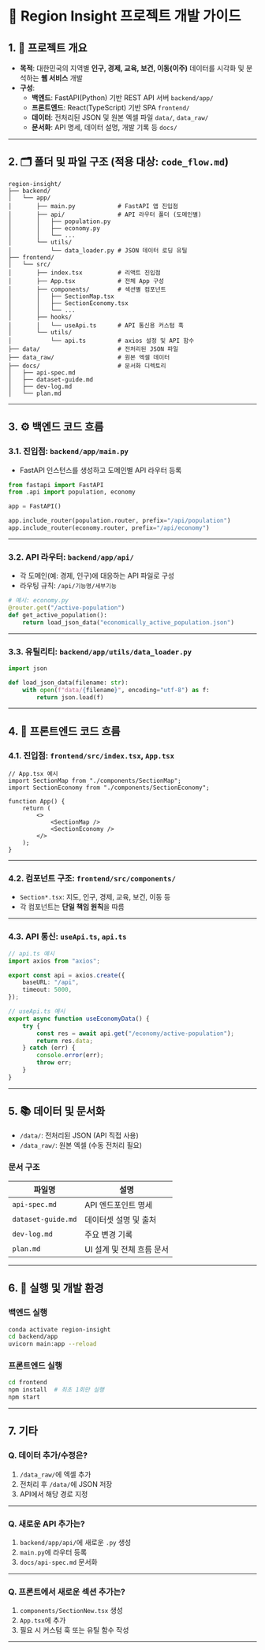 # 📘 Region Insight 프로젝트 개발 가이드

## 1. 📌 프로젝트 개요

-   **목적**: 대한민국의 지역별 **인구, 경제, 교육, 보건, 이동(이주)** 데이터를 시각화 및 분석하는 **웹 서비스** 개발
-   **구성**:
    -   **백엔드**: FastAPI(Python) 기반 REST API 서버 `backend/app/`
    -   **프론트엔드**: React(TypeScript) 기반 SPA `frontend/`
    -   **데이터**: 전처리된 JSON 및 원본 엑셀 파일 `data/`, `data_raw/`
    -   **문서화**: API 명세, 데이터 설명, 개발 기록 등 `docs/`

---

## 2. 🗂️ 폴더 및 파일 구조 (적용 대상: `code_flow.md`)

```
region-insight/
├── backend/
│   └── app/
│       ├── main.py            # FastAPI 앱 진입점
│       ├── api/               # API 라우터 폴더 (도메인별)
│       │   ├── population.py
│       │   ├── economy.py
│       │   └── ...
│       └── utils/
│           └── data_loader.py # JSON 데이터 로딩 유틸
├── frontend/
│   └── src/
│       ├── index.tsx          # 리액트 진입점
│       ├── App.tsx            # 전체 App 구성
│       ├── components/        # 섹션별 컴포넌트
│       │   ├── SectionMap.tsx
│       │   ├── SectionEconomy.tsx
│       │   └── ...
│       ├── hooks/
│       │   └── useApi.ts      # API 통신용 커스텀 훅
│       └── utils/
│           └── api.ts         # axios 설정 및 API 함수
├── data/                      # 전처리된 JSON 파일
├── data_raw/                  # 원본 엑셀 데이터
├── docs/                      # 문서화 디렉토리
│   ├── api-spec.md
│   ├── dataset-guide.md
│   ├── dev-log.md
│   └── plan.md
```

---

## 3. ⚙️ 백엔드 코드 흐름

### 3.1. 진입점: `backend/app/main.py`

-   FastAPI 인스턴스를 생성하고 도메인별 API 라우터 등록

```python
from fastapi import FastAPI
from .api import population, economy

app = FastAPI()

app.include_router(population.router, prefix="/api/population")
app.include_router(economy.router, prefix="/api/economy")
```

---

### 3.2. API 라우터: `backend/app/api/`

-   각 도메인(예: 경제, 인구)에 대응하는 API 파일로 구성
-   라우팅 규칙: `/api/기능명/세부기능`

```python
# 예시: economy.py
@router.get("/active-population")
def get_active_population():
    return load_json_data("economically_active_population.json")
```

---

### 3.3. 유틸리티: `backend/app/utils/data_loader.py`

```python
import json

def load_json_data(filename: str):
    with open(f"data/{filename}", encoding="utf-8") as f:
        return json.load(f)
```

---

## 4. 🎨 프론트엔드 코드 흐름

### 4.1. 진입점: `frontend/src/index.tsx`, `App.tsx`

```tsx
// App.tsx 예시
import SectionMap from "./components/SectionMap";
import SectionEconomy from "./components/SectionEconomy";

function App() {
    return (
        <>
            <SectionMap />
            <SectionEconomy />
        </>
    );
}
```

---

### 4.2. 컴포넌트 구조: `frontend/src/components/`

-   `Section*.tsx`: 지도, 인구, 경제, 교육, 보건, 이동 등
-   각 컴포넌트는 **단일 책임 원칙**을 따름

---

### 4.3. API 통신: `useApi.ts`, `api.ts`

```ts
// api.ts 예시
import axios from "axios";

export const api = axios.create({
    baseURL: "/api",
    timeout: 5000,
});

// useApi.ts 예시
export async function useEconomyData() {
    try {
        const res = await api.get("/economy/active-population");
        return res.data;
    } catch (err) {
        console.error(err);
        throw err;
    }
}
```

---

## 5. 📚 데이터 및 문서화

-   `/data/`: 전처리된 JSON (API 직접 사용)
-   `/data_raw/`: 원본 엑셀 (수동 전처리 필요)

### 문서 구조

| 파일명             | 설명                      |
| ------------------ | ------------------------- |
| `api-spec.md`      | API 엔드포인트 명세       |
| `dataset-guide.md` | 데이터셋 설명 및 출처     |
| `dev-log.md`       | 주요 변경 기록            |
| `plan.md`          | UI 설계 및 전체 흐름 문서 |

---

## 6. 🚀 실행 및 개발 환경

### 백엔드 실행

```bash
conda activate region-insight
cd backend/app
uvicorn main:app --reload
```

### 프론트엔드 실행

```bash
cd frontend
npm install  # 최초 1회만 실행
npm start
```

---

## 7. 기타

### Q. 데이터 추가/수정은?

1. `/data_raw/`에 엑셀 추가
2. 전처리 후 `/data/`에 JSON 저장
3. API에서 해당 경로 지정

---

### Q. 새로운 API 추가는?

1. `backend/app/api/`에 새로운 `.py` 생성
2. `main.py`에 라우터 등록
3. `docs/api-spec.md` 문서화

---

### Q. 프론트에서 새로운 섹션 추가는?

1. `components/SectionNew.tsx` 생성
2. `App.tsx`에 추가
3. 필요 시 커스텀 훅 또는 유틸 함수 작성

---
